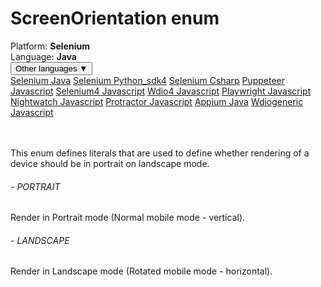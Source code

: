 # ScreenOrientation enum
<div class='platform-bar-container-div'><div class='platform-bar-div'>Platform:  <b> Selenium</b>
</div><div class='platform-bar-div'>Language: <b>Java</b></div><div class='dropdown-button-container-div'><button class='sdk-language-dropdown-button'>Other languages ▼</button><div class='dropdown-content'>
<a href='../../selenium/java/screenorientation'>Selenium Java</a>
<a href='../../selenium/python_sdk4/screenorientation'>Selenium Python_sdk4</a>
<a href='../../selenium/csharp/screenorientation'>Selenium Csharp</a>
<a href='../../puppeteer/javascript/screenorientation'>Puppeteer Javascript</a>
<a href='../../selenium4/javascript/screenorientation'>Selenium4 Javascript</a>
<a href='../../wdio4/javascript/screenorientation'>Wdio4 Javascript</a>
<a href='../../playwright/javascript/screenorientation'>Playwright Javascript</a>
<a href='../../nightwatch/javascript/screenorientation'>Nightwatch Javascript</a>
<a href='../../protractor/javascript/screenorientation'>Protractor Javascript</a>
<a href='../../appium/java/screenorientation'>Appium Java</a>
<a href='../../wdiogeneric/javascript/screenorientation'>Wdiogeneric Javascript</a>
</div></div><br /><br /></div>

This enum defines literals that are used to define whether rendering of a device should be in portrait on landscape mode. 
###### - PORTRAIT 
 Render in Portrait mode (Normal mobile mode - vertical). 
 ###### - LANDSCAPE 
 Render in Landscape mode (Rotated mobile mode - horizontal). 
 
